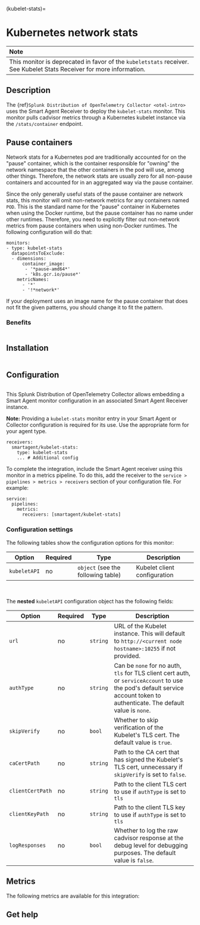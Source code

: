 (kubelet-stats)=

# Kubernetes network stats

<meta name="description" content="Documentation on the kubelet-stats monitor">

<style>
  a {text-decoration: none;}
</style>

| **Note**    |
|:-------------|
| This monitor is deprecated in favor of the `kubeletstats` receiver. See <a href="https://docs.splunk.com/Observability/gdi/kubelet-stats/kubelet-stats-receiver.html">Kubelet Stats Receiver</a> for more information. |

## Description

The {ref}`Splunk Distribution of OpenTelemetry Collector <otel-intro>` uses the Smart Agent Receiver to deploy the ``kubelet-stats`` monitor. This monitor pulls cadvisor metrics through a Kubernetes kubelet instance via the ``/stats/container`` endpoint.

## Pause containers

Network stats for a Kubernetes pod are traditionally accounted for on the "pause" container, which is the container responsible for "owning" the network
namespace that the other containers in the pod will use, among other things. Therefore, the network stats are usually zero for all non-pause containers and
accounted for in an aggregated way via the pause container.

Since the only generally useful stats of the pause container are network stats, this monitor will omit non-network metrics for any containers named ``POD``. This
is the standard name for the "pause" container in Kubernetes when using the Docker runtime, but the pause container has no name under other runtimes. Therefore,
you need to explicitly filter out non-network metrics from pause containers when using non-Docker runtimes. The following configuration will do that:

```
monitors:
- type: kubelet-stats
  datapointsToExclude:
  - dimensions:
      container_image:
       - '*pause-amd64*'
       - 'k8s.gcr.io/pause*'
    metricNames:
      - '*'
      - '!*network*'
```

If your deployment uses an image name for the pause container that does not fit the given patterns, you should change it to fit the pattern.

### Benefits

```{include} /_includes/benefits.md
```

## Installation

```{include} /_includes/collector-installation.md
```

## Configuration

```{include} /_includes/configuration.md
```

This Splunk Distribution of OpenTelemetry Collector allows embedding a Smart Agent monitor configuration in an associated Smart Agent Receiver instance.

**Note:** Providing a `kubelet-stats` monitor entry in your Smart Agent or Collector configuration is required for its use. Use the appropriate form for your agent type.

```
receivers:
  smartagent/kubelet-stats: 
    type: kubelet-stats
    ... # Additional config
```

To complete the integration, include the Smart Agent receiver using this monitor in a metrics pipeline. To do this, add the receiver to the `service > pipelines > metrics > receivers` section of your configuration file. For example:

```
service:
  pipelines:
    metrics:
      receivers: [smartagent/kubelet-stats]
```

### Configuration settings

The following tables show the configuration options for this monitor:

| Option | Required | Type | Description |
| --- | --- | --- | --- |
| `kubeletAPI` | no | `object` (see the following table) | Kubelet client configuration |

<br>

The **nested** `kubeletAPI` configuration object has the following fields:

| Option | Required | Type | Description |
| --- | --- | --- | --- |
| `url` | no | `string` | URL of the Kubelet instance.  This will default to `http://<current node hostname>:10255` if not provided. |
| `authType` | no | `string` | Can be `none` for no auth, `tls` for TLS client cert auth, or `serviceAccount` to use the pod's default service account token to authenticate. The default value is `none`. |
| `skipVerify` | no | `bool` | Whether to skip verification of the Kubelet's TLS cert. The default value is `true`.|
| `caCertPath` | no | `string` | Path to the CA cert that has signed the Kubelet's TLS cert, unnecessary if `skipVerify` is set to `false`. |
| `clientCertPath` | no | `string` | Path to the client TLS cert to use if `authType` is set to `tls` |
| `clientKeyPath` | no | `string` | Path to the client TLS key to use if `authType` is set to `tls` |
| `logResponses` | no | `bool` | Whether to log the raw cadvisor response at the debug level for debugging purposes. The default value is `false`. |

## Metrics

The following metrics are available for this integration:

<div class="metrics-yaml" url="https://raw.githubusercontent.com/signalfx/signalfx-agent/main/pkg/monitors/kubernetes/kubeletmetrics/metadata.yaml"></div>

## Get help

```{include} /_includes/troubleshooting.md
```

